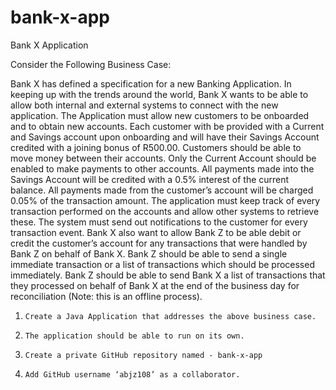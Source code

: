 # bank-x-app

Bank X Application

Consider the Following Business Case:

Bank X has defined a specification for a new Banking Application. In keeping up with the trends around the world, Bank X wants to be able to allow both internal and external systems to connect with the new application. The Application must allow new customers to be onboarded and to obtain new accounts. Each customer with be provided with a Current and Savings account upon onboarding and will have their Savings Account credited with a joining bonus of R500.00. Customers should be able to move money between their accounts. Only the Current Account should be enabled to make payments to other accounts. All payments made into the Savings Account will be credited with a 0.5% interest of the current balance. All payments made from the customer’s account will be charged 0.05% of the transaction amount. The application must keep track of every transaction performed on the accounts and allow other systems to retrieve these. The system must send out notifications to the customer for every transaction event. Bank X also want to allow Bank Z to be able debit or credit the customer’s account for any transactions that were handled by Bank Z on behalf of Bank X. Bank Z should be able to send a single immediate transaction or a list of transactions which should be processed immediately. Bank Z should be able to send Bank X a list of transactions that they processed on behalf of Bank X at the end of the business day for reconciliation (Note: this is an offline process).

1.     Create a Java Application that addresses the above business case.

2.     The application should be able to run on its own.

3.     Create a private GitHub repository named - bank-x-app

4.     Add GitHub username ‘abjz108’ as a collaborator.
